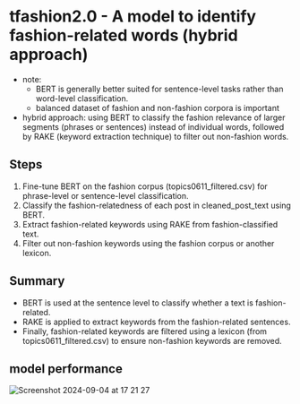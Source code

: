 # tfashion2.0 - A model to identify fashion-related words (hybrid approach)
- note:
  - BERT is generally better suited for sentence-level tasks rather than word-level classification.
  - balanced dataset of fashion and non-fashion corpora is important
- hybrid approach: using BERT to classify the fashion relevance of larger segments (phrases or sentences) instead of individual words, followed by RAKE (keyword extraction technique) to filter out non-fashion words.

## Steps
1. Fine-tune BERT on the fashion corpus (topics0611_filtered.csv) for phrase-level or sentence-level classification.  
2. Classify the fashion-relatedness of each post in cleaned_post_text using BERT.  
3. Extract fashion-related keywords using RAKE from fashion-classified text.  
4. Filter out non-fashion keywords using the fashion corpus or another lexicon.

## Summary
- BERT is used at the sentence level to classify whether a text is fashion-related.
- RAKE is applied to extract keywords from the fashion-related sentences.
- Finally, fashion-related keywords are filtered using a lexicon (from topics0611_filtered.csv) to ensure non-fashion keywords are removed.

## model performance
![Screenshot 2024-09-04 at 17 21 27](https://github.com/user-attachments/assets/936ba63a-cdee-4de7-a83d-53a54ada97ae)
